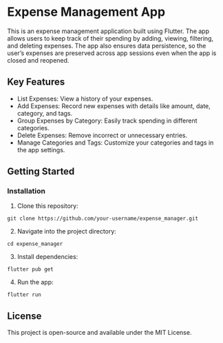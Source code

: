 # Expense Management App

This is an expense management application built using Flutter. The app allows users to keep track of their spending by adding, viewing, filtering, and deleting expenses. The app also ensures data persistence, so the user’s expenses are preserved across app sessions even when the app is closed and reopened.

## Key Features
- List Expenses: View a history of your expenses.
- Add Expenses: Record new expenses with details like amount, date, category, and tags.
- Group Expenses by Category: Easily track spending in different categories.
- Delete Expenses: Remove incorrect or unnecessary entries.
- Manage Categories and Tags: Customize your categories and tags in the app settings.

## Getting Started

### Installation
1. Clone this repository:
```
git clone https://github.com/your-username/expense_manager.git
```
2. Navigate into the project directory:
```
cd expense_manager
```
3. Install dependencies:
```
flutter pub get
```
4. Run the app:
```
flutter run
```

## License
This project is open-source and available under the MIT License.